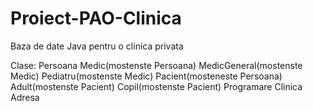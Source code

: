 # Proiect-PAO-Clinica
Baza de date Java pentru o clinica privata

Clase:
Persoana
Medic(mostenste Persoana)
MedicGeneral(mostenste Medic)
Pediatru(mostenste Medic)
Pacient(mosteneste Persoana)
Adult(mostenste Pacient)
Copil(mostenste Pacient)
Programare
Clinica
Adresa
